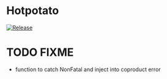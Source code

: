 # Hotpotato
[![Release](https://img.shields.io/nexus/r/com.github.jatcwang/hotpotato-core?server=https%3A%2F%2Foss.sonatype.org)](https://oss.sonatype.org/content/repositories/releases/com/github/jatcwang/hotpotato-core_2.13/)

# TODO FIXME

- function to catch NonFatal and inject into coproduct error
